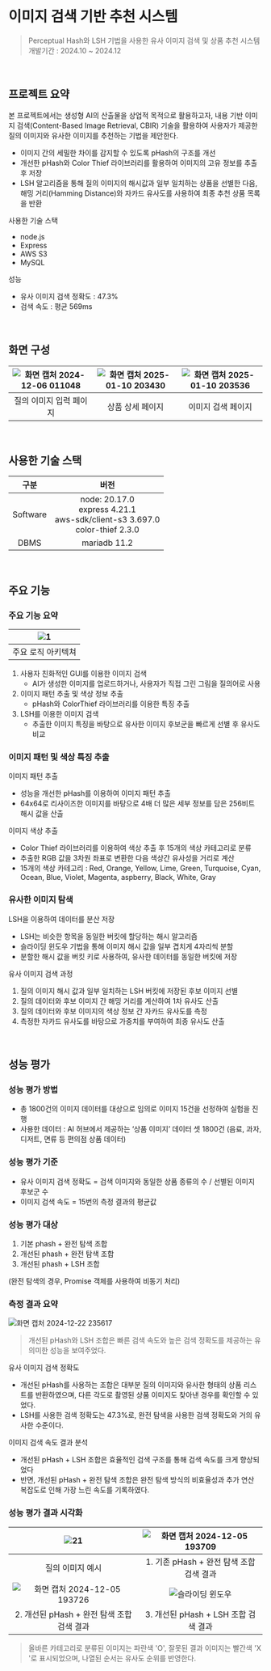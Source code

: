 # 이미지 검색 기반 추천 시스템

> Perceptual Hash와 LSH 기법을 사용한 유사 이미지 검색 및 상품 추천 시스템 <br>
> 개발기간 : 2024.10 ~ 2024.12

<br>

## 프로젝트 요약

본 프로젝트에서는 생성형 AI의 산출물을 상업적 목적으로 활용하고자, 내용 기반 이미지 검색(Content-Based Image Retrieval, CBIR) 기술을 활용하여 사용자가 제공한 질의 이미지와 유사한 이미지를 추천하는 기법을 제안한다. <br> 
- 이미지 간의 세밀한 차이를 감지할 수 있도록 pHash의 구조를 개선
- 개선한 pHash와 Color Thief 라이브러리를 활용하여 이미지의 고유 정보를 추출후 저장
- LSH 알고리즘을 통해 질의 이미지의 해시값과 일부 일치하는 상품을 선별한 다음, <br>해밍 거리(Hamming Distance)와 자카드 유사도를 사용하여 최종 추천 상품 목록을 반환

사용한 기술 스택
- node.js
- Express
- AWS S3
- MySQL

성능
- 유사 이미지 검색 정확도 : 47.3%
- 검색 속도 : 평균 569ms
  
<br>

## 화면 구성

|![화면 캡처 2024-12-06 011048](https://github.com/user-attachments/assets/784b5681-99e9-4355-b1d9-e138b6e9c124)|![화면 캡처 2025-01-10 203430](https://github.com/user-attachments/assets/7c99d076-168e-42ca-9db8-ea18e2ccf166)|![화면 캡처 2025-01-10 203536](https://github.com/user-attachments/assets/9dfb330d-23a6-46a5-899f-187869d0877c)|
|:---:|:---:|:---:|
|질의 이미지 입력 페이지|상품 상세 페이지|이미지 검색 페이지|

<br>

## 사용한 기술 스택 

| 구분 | 버전 |
|:---:|:---:|
|  Software | node: 20.17.0 <br> express 4.21.1 <br>  aws-sdk/client-s3 3.697.0 <br>  color-thief 2.3.0  |
| DBMS |  mariadb 11.2 |

<br>

## 주요 기능

### 주요 기능 요약

|![1](https://github.com/user-attachments/assets/ec15f239-ec75-4d4d-918d-10358215722d)|
|:---:|
|주요 로직 아키텍쳐|

1. 사용자 친화적인 GUI를 이용한 이미지 검색
   - AI가 생성한 이미지를 업로드하거나, 사용자가 직접 그린 그림을 질의어로 사용
2. 이미지 패턴 추출 및 색상 정보 추출
   - pHash와 ColorThief 라이브러리를 이용한 특징 추출
3. LSH를 이용한 이미지 검색
   - 추출한 이미지 특징을 바탕으로 유사한 이미지 후보군을 빠르게 선별 후 유사도 비교

### 이미지 패턴 및 색상 특징 추출

이미지 패턴 추출
- 성능을 개선한 pHash를 이용하여 이미지 패턴 추출
- 64x64로 리사이즈한 이미지를 바탕으로 4배 더 많은 세부 정보를 담은 256비트 해시 값을 산출

이미지 색상 추출
- Color Thief 라이브러리를 이용하여 색상 추출 후 15개의 색상 카테고리로 분류
- 추출한 RGB 값을 3차원 좌표로 변환한 다음 색상간 유사성을 거리로 계산
- 15개의 색상 카테고리 : Red, Orange, Yellow, Lime, Green, Turquoise, Cyan, 
Ocean, Blue, Violet, Magenta, aspberry, Black, White, Gray

### 유사한 이미지 탐색

LSH을 이용하여 데이터를 분산 저장
- LSH는 비슷한 항목을 동일한 버킷에 할당하는 해시 알고리즘
- 슬라이딩 윈도우 기법을 통해 이미지 해시 값을 일부 겹치게 4자리씩 분할
- 분할한 해시 값을 버킷 키로 사용하여, 유사한 데이터를 동일한 버킷에 저장

유사 이미지 검색 과정
1. 질의 이미지 해시 값과 일부 일치하는 LSH 버킷에 저장된 후보 이미지 선별
2. 질의 데이터와 후보 이미지 간 해밍 거리를 계산하여 1차 유사도 산출
3. 질의 데이터와 후보 이미지의 색상 정보 간 자카드 유사도를 측정
4. 측정한 자카드 유사도를 바탕으로 가중치를 부여하여 최종 유사도 산출

<br>



## 성능 평가

### 성능 평가 방법
- 총 1800건의 이미지 데이터를 대상으로 임의로 이미지 15건을 선정하여 실험을 진행
- 사용한 데이터 : AI 허브에서 제공하는 ‘상품 이미지’ 데이터 셋 1800건 (음료, 과자, 디저트, 면류 등 편의점 상품 데이터)

### 성능 평가 기준
- 유사 이미지 검색 정확도 = 검색 이미지와 동일한 상품 종류의 수 / 선별된 이미지 후보군 수
- 이미지 검색 속도 = 15번의 측정 결과의 평균값

### 성능 평가 대상 
1. 기본 phash + 완전 탐색 조합
2. 개선된 phash + 완전 탐색 조합
3. 개선된 phash + LSH 조합

(완전 탐색의 경우, Promise 객체를 사용하여 비동기 처리)

### 측정 결과 요약
![화면 캡처 2024-12-22 235617](https://github.com/user-attachments/assets/b42ab313-4e99-4cc9-b23a-ea9883e305d7)

> 개선된 pHash와 LSH 조합은 빠른 검색 속도와 높은 검색 정확도를 제공하는 유의미한 성능을 보여주었다.

유사 이미지 검색 정확도
- 개선된 pHash를 사용하는 조합은 대부분 질의 이미지와 유사한 형태의 상품 리스트를 반환하였으며, 다른 각도로 촬영된 상품 이미지도 찾아낸 경우를 확인할 수 있었다.
- LSH를 사용한 검색 정확도는 47.3%로, 완전 탐색을 사용한 검색 정확도와 거의 유사한 수준이다.

이미지 검색 속도 결과 분석
- 개선된 pHash + LSH 조합은 효율적인 검색 구조를 통해 검색 속도를 크게 향상되었다<BR>
- 반면, 개선된 pHash + 완전 탐색 조합은 완전 탐색 방식의 비효율성과 추가 연산 복잡도로 인해 가장 느린 속도를 기록하였다.

### 성능 평가 결과 시각화
|![21](https://github.com/user-attachments/assets/c15efcf5-e735-4810-85a9-97ad1f8fcf72)| ![화면 캡처 2024-12-05 193709](https://github.com/user-attachments/assets/a4f55d0b-429c-41d5-a481-11ea4f95d540)|
|:---:|:---:|
|질의 이미지 예시|1. 기존 pHash + 완전 탐색 조합 검색 결과|
|![화면 캡처 2024-12-05 193726](https://github.com/user-attachments/assets/3d76eec9-6e42-4940-925f-e3d6bc230bbd)| ![슬라이딩 윈도우](https://github.com/user-attachments/assets/189f8d08-fdb1-4672-bfcd-0994967d53e8)|
|2. 개선된 pHash + 완전 탐색 조합 검색 결과|3. 개선된 pHash + LSH 조합 검색 결과|

> 올바른 카테고리로 분류된 이미지는 파란색 'O', 잘못된 결과 이미지는 빨간색 'X '로 표시되었으며, 나열된 순서는 유사도 순위를 반영한다.

